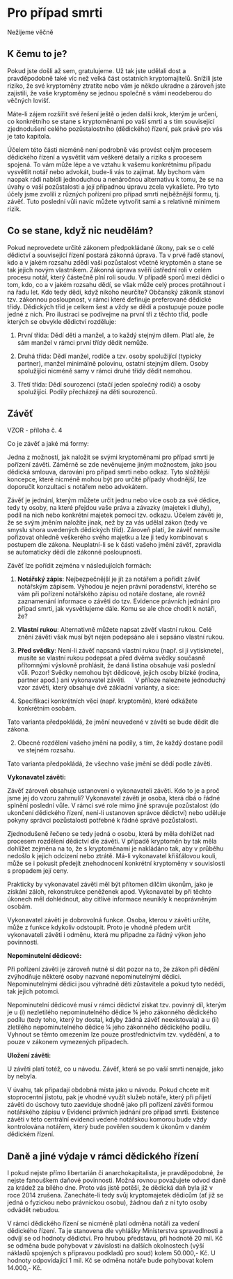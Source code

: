 # Pro případ smrti

Nežijeme věčně

## K čemu to je?

Pokud jste došli až sem, gratulujeme. Už tak jste udělali dost a pravděpodobně také víc než velká část ostatních kryptomajitelů. Snížili jste riziko, že své kryptoměny ztratíte nebo vám je někdo ukradne a zároveň jste zajistili, že vaše kryptoměny se jednou společně s vámi neodeberou do věčných lovišť.

Máte-li zájem rozšířit své řešení ještě o jeden další krok, kterým je určení, co konkrétního se stane s kryptoměnami po vaší smrti a s tím související zjednodušení celého pozůstalostního (dědického) řízení, pak právě pro vás je tato kapitola.

Účelem této části nicméně není podrobně vás provést celým procesem dědického řízení a vysvětlit vám veškeré detaily a rizika s procesem spojená. To vám může lépe a ve vztahu k vašemu konkrétnímu případu vysvětlit notář nebo advokát, bude-li vás to zajímat. My bychom vám naopak rádi nabídli jednoduchou a nenáročnou alternativu k tomu, že se na úvahy o vaší pozůstalosti a její případnou úpravu zcela vykašlete. Pro tyto účely jsme zvolili z různých pořízení pro případ smrti nejběžnější formu, tj. závěť. Tuto poslední vůli navíc můžete vytvořit sami a s relativně minimem rizik.


## Co se stane, když nic neudělám?

Pokud neprovedete určité zákonem předpokládané úkony, pak se o celé dědictví a související řízení postará zákonná úprava. Ta v prvé řadě stanoví, kdo a v jakém rozsahu zdědí vaši pozůstalost včetně kryptoměn a stane se tak jejich novým vlastníkem. Zákonná úprava svěří ústřední roli v celém procesu notář, který částečně plní roli soudu. V případě sporů mezi dědici o tom, kdo, co a v jakém rozsahu dědí, se však může celý proces protáhnout i na řadu let.
Kdo tedy dědí, když nikoho neurčíte? Občanský zákoník stanoví tzv. zákonnou posloupnost, v rámci které definuje preferované dědické třídy. Dědických tříd je celkem šest a vždy se dědí a postupuje pouze podle jedné z nich. Pro ilustraci se podívejme na první tři z těchto tříd, podle kterých se obvykle dědictví rozděluje:

1)	První třída: Dědí děti a manžel, a to každý stejným dílem. Platí ale, že sám manžel v rámci první třídy dědit nemůže.

2)	Druhá třída: Dědí manžel, rodiče a tzv. osoby spolužijící (typicky partner), manžel minimálně polovinu, ostatní stejným dílem. Osoby spolužijící nicméně samy v rámci druhé třídy dědit nemohou.

3)	Třetí třída: Dědí sourozenci (stačí jeden společný rodič) a osoby spolužijící. Podíly přecházejí na děti sourozenců.

## Závěť

VZOR - příloha č. 4

Co je závěť a jaké má formy:

Jedna z možností, jak naložit se svými kryptoměnami pro případ smrti je pořízení závěti. Záměrně se zde nevěnujeme jiným možnostem, jako jsou dědická smlouva, darování pro případ smrti nebo odkaz. Tyto složitější koncepce, které nicméně mohou být pro určité případy vhodnější, lze doporučit konzultaci s notářem nebo advokátem.

Závěť je jednání, kterým můžete určit jednu nebo více osob za své dědice, tedy ty osoby, na které přejdou vaše práva a závazky (majetek i dluhy), podíl na nich nebo konkrétní majetek pomocí tzv. odkazu. Účelem závěti je, že se svým jměním naložíte jinak, než by za vás udělal zákon (tedy ve smyslu shora uvedených dědických tříd). Zároveň platí, že závěť nemusíte pořizovat ohledně veškerého svého majetku a lze ji tedy kombinovat s postupem dle zákona. Neuplatní-li se k části vašeho jmění závěť, zpravidla se automaticky dědí dle zákonné posloupnosti.

Závěť lze pořídit zejména v následujících formách:

1)	**Notářský zápis**: Nejbezpečnější je jít za notářem a pořídit závěť notářským zápisem. Výhodou je nejen právní poradenství, kterého se vám při pořízení notářského zápisu od notáře dostane, ale rovněž zaznamenání informace o závěti do tzv. Evidence právních jednání pro případ smrti, jak vysvětlujeme dále. Komu se ale chce chodit k notáři, že?

2)	**Vlastní rukou**: Alternativně můžete napsat závěť vlastní rukou. Celé znění závěti však musí být nejen podepsáno ale i sepsáno vlastní rukou.

3)	**Před svědky**: Není-li závěť napsaná vlastní rukou (např. si ji vytisknete), musíte se vlastní rukou podepsat a před dvěma svědky současně přítomnými výslovně prohlásit, že daná listina obsahuje vaši poslední vůli. Pozor! Svědky nemohou být dědicové, jejich osoby blízké (rodina, partner apod.) ani vykonavatel závěti.
 
V příloze naleznete jednoduchý vzor závěti, který obsahuje dvě základní varianty, a sice:

1)	Specifikaci konkrétních věcí (např. kryptoměn), které odkážete konkrétním osobám.

Tato varianta předpokládá, že jmění neuvedené v závěti se bude dědit dle zákona.

2)	Obecné rozdělení vašeho jmění na podíly, s tím, že každý dostane podíl ve stejném rozsahu.

Tato varianta předpokládá, že všechno vaše jmění se dědí podle závěti.

**Vykonavatel závěti:**

Závěť zároveň obsahuje ustanovení o vykonavateli závěti. Kdo to je a proč jsme jej do vzoru zahrnuli? Vykonavatel závěti je osoba, která dbá o řádné splnění poslední vůle. V rámci své role mimo jiné spravuje pozůstalost (do ukončení dědického řízení, není-li ustanoven správce dědictví) nebo uděluje pokyny správci pozůstalosti potřebné k řádné správě pozůstalosti.

Zjednodušeně řečeno se tedy jedná o osobu, která by měla dohlížet nad procesem rozdělení dědictví dle závěti. V případě kryptoměn by tak měla dohlížet zejména na to, že s kryptoměnami je nakládáno tak, aby v průběhu nedošlo k jejich odcizení nebo ztrátě. Má-li vykonavatel křišťálovou kouli, může se i pokusit předejít znehodnocení konkrétní kryptoměny v souvislosti s propadem její ceny.

Prakticky by vykonavatel závěti měl být přítomen dílčím úkonům, jako je získání záloh, rekonstrukce peněženek apod. Vykonavatel by při těchto úkonech měl dohlédnout, aby citlivé informace neunikly k neoprávněným osobám.

Vykonavatel závěti je dobrovolná funkce. Osoba, kterou v závěti určíte, může z funkce kdykoliv odstoupit. Proto je vhodné předem určit vykonavateli závěti i odměnu, která mu připadne za řádný výkon jeho povinností.

**Nepominutelní dědicové:**

Při pořízení závěti je zároveň nutné si dát pozor na to, že zákon při dědění zvýhodňuje některé osoby nazvané nepominutelnými dědici. Nepominutelnými dědici jsou výhradně děti zůstavitele a pokud tyto nedědí, tak jejich potomci. 

Nepominutelní dědicové musí v rámci dědictví získat tzv. povinný díl, kterým je u (i) nezletilého nepominutelného dědice ¾ jeho zákonného dědického podílu (tedy toho, který by dostal, kdyby žádná závěť neexistovala) a u (ii) zletilého nepominutelného dědice ¼ jeho zákonného dědického podílu. Vyhnout se těmto omezením lze pouze prostřednictvím tzv. vydědění, a to pouze v zákonem vymezených případech.

**Uložení závěti:**

U závěti platí totéž, co u návodu. Závěť, která se po vaší smrti nenajde, jako by nebyla.

V úvahu, tak připadají obdobná místa jako u návodu. Pokud chcete mít stoprocentní jistotu, pak je vhodné využít služeb notáře, který při přijetí závěti do úschovy tuto zaeviduje shodně jako při pořízení závěti formou notářského zápisu v Evidenci právních jednání pro případ smrti. Existence závěti v této centrální evidenci vedené notářskou komorou bude vždy kontrolována notářem, který bude pověřen soudem k úkonům v daném dědickém řízení.

## Daně a jiné výdaje v rámci dědického řízení

I pokud nejste přímo libertarián či anarchokapitalista, je pravděpodobné, že nejste fanouškem daňové povinnosti. Možná rovnou považujete odvod daně za krádež za bílého dne. Proto vás jistě potěší, že dědická daň byla již v roce 2014 zrušena. Zanecháte-li tedy svůj kryptomajetek dědicům (ať již se jedná o fyzickou nebo právnickou osobu), žádnou daň z ní tyto osoby odvádět nebudou.

V rámci dědického řízení se nicméně platí odměna notáři za vedení dědického řízení. Ta je stanovena dle vyhlášky Ministerstva spravedlnosti a odvíjí se od hodnoty dědictví. Pro hrubou představu, při hodnotě 20 mil. Kč se odměna bude pohybovat v závislosti na dalších okolnostech (výší nákladů spojených s přípravou podkladů pro soud) kolem 50.000,- Kč. U hodnoty odpovídající 1 mil. Kč se odměna notáře bude pohybovat kolem 14.000,- Kč.